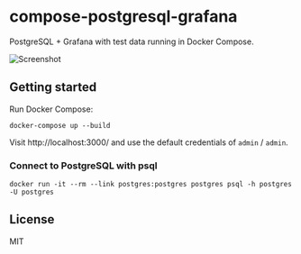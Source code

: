 # compose-postgresql-grafana

PostgreSQL + Grafana with test data running in Docker Compose.

![Screenshot](https://user-images.githubusercontent.com/379404/54157577-d3c5ed80-4405-11e9-875e-d6253789dbd9.png)

## Getting started

Run Docker Compose:

```
docker-compose up --build
```

Visit http://localhost:3000/ and use the default credentials of `admin` / `admin`.


### Connect to PostgreSQL with psql

```
docker run -it --rm --link postgres:postgres postgres psql -h postgres -U postgres
```

## License

MIT
